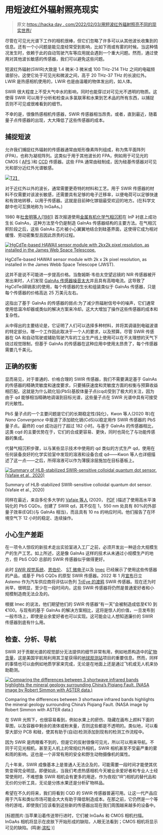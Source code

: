 # 用短波红外辐射照亮现实

> 原文:[https://hacka day . com/2022/02/03/用短波红外辐射照亮不同的现实世界/](https://hackaday.com/2022/02/03/shining-a-different-light-on-reality-with-short-wave-infrared-radiation/)

尽管在可见光光谱下工作的相机很棒，但它们忽略了许多可以从其他波长收集到的信息。还有一个小问题是能见度经常受到影响，比如下雨或有雾的时候。当这种情况发生时，依赖于此的自动驾驶汽车等应用就会遇到一个重大问题。然而，通过使用对其他波长敏感的传感器，我们可以避免这些问题。

短波红外辐射(SWIR)大致是 1.4 微米-3 微米或 100 THz-214 THz 之间的电磁频谱部分。这使它处于可见光和微波之间，高于 20 THz-37 THz 的长波红外。LWIR 是热感相机使用的，LWIR 也是由温暖的物体发出的，如人体。

SWIR 很大程度上不受大气中水的影响，同时也能穿过对可见光不透明的物质。这使得 SWIR 可以用于分析和检查从多氯联苯和水果到艺术品的所有东西，以捕捉否则不可见或很难看到的细节。

不幸的是，很像热感相机传感器，SWIR 传感器相当昂贵。或者，直到最近，随着量子点传感器的出现，大大降低了这些传感器的成本。

## 捕捉短波

允许我们捕捉红外辐射的传感器通常由矩形像素阵列组成，称为焦平面阵列(FPA)，也称为凝视阵列。这类似于用于其他波长的 FPA，例如用于可见光的 CMOS ( [APS](https://en.wikipedia.org/wiki/Active-pixel_sensor) )和 [CCD](https://en.wikipedia.org/wiki/Charge-coupled_device) 传感器。这些 FPA 通常由硅制成，因为硅基传感器对可见光和部分近红外光谱敏感。

[![](../Images/bf44eea07f6fee475760a76526eaf68a.png)T2】](https://hackaday.com/wp-content/uploads/2022/02/GenericMOCVD_had.jpg)

对于近红外以外的波长，通常需要更奇特的材料和工艺。用于 SWIR 传感器的材料不仅需要对该波长敏感，还需要具有足够的电子迁移率，以便电荷可以足够快速和有效地转移，以用于传感器。这就是目前砷化镓铟最受欢迎的地方。(在科学文献中也可互换地称为 InGaAs。)

1980 年[杜舍明等人(1981)](https://www.sciencedirect.com/science/article/pii/0022024881902724?via%3Dihub) 首次报道使用[金属有机化学气相沉积](https://en.wikipedia.org/wiki/Metalorganic_vapour-phase_epitaxy)在 InP 衬底上成功生长 GaInAs，这种方法至今仍是制造 GaInAs 传感器结构的主要方法。在气相沉积阶段之后，这些 GaInAs 芯片被小心翼翼地结合到硅基界面，这使得它成为相对缓慢、劳动密集型且因此昂贵的过程。

[![HgCdTe-based HAWAII sensor module with 2kx2k pixel resolution, as installed in the James Web Space Telescope.](../Images/cab40607c61636d86974b158f8a12232.png)](https://hackaday.com/wp-content/uploads/2022/01/JWST_installed_HAWAII_detector.jpg)

HgCdTe-based HAWAII sensor module with 2k x 2k pixel resolution, as installed in the James Webb Space Telescope (JWST).

这并不是说不可能进一步提高价格。当詹姆斯·韦伯太空望远镜的 NIR 传感器被开发出来时，人们发现 [GaInAs 传感器噪音太大](https://twitter.com/fox_ori/status/1483429764245434379)并且具有高暗电流。这导致了 HgCdTe(碲镉汞)的使用，每个传感器的生长和组装类似于 GaInAs 传感器，只是每个传感器的价格高达 25 万美元左右。

这指出了基于 GaInAs 的传感器的弱点:为了减少热辐射信号中的噪声，它们通常使用低温冷却器或类似的解决方案来冷却。这大大增加了操作这些传感器的成本和复杂性。

从中得出的主要结论是，它证明了人们可以选择多种材料，并将其调谐到电磁波谱的特定部分。哪一个工作因此取决于一个人的要求，以及预算。尽管 SWIR 传感器在 QA 和自动驾驶或辅助驾驶汽车的工业生产线上使用可以在不太理想的天气下绕过视觉限制，但基于 GaInAs 的传感器在这种应用中使用太昂贵了，每个传感器需要几千美元。

## 正确的权衡

显而易见，对于普通的、价格合理的 SWIR 传感器，我们不需要满足基于 GaInAs 的传感器的精确灵敏度和速度要求，只要捕获速度和灵敏度方面的权衡与预算收益相匹配。这就是为什么硫化铅(PbS)基胶体量子点(cqd)受到了极大的关注，因为由于 qd 能够相当精确地调谐到目标光谱，这些量子点在 SWIR 光谱中具有可接受的光敏性。

PbS 量子点的一个主要问题是它们的长期稳定性(钝化)，Kwon 等人(2020 年)在 *Nano Convergence* 中报道了添加硫化镉(CdS)以稳定用作 SWIR 传感器的 PbS 量子点。最终的 cqd 成功运行了超过 182 小时。与基于 GaInAs 的传感器相比，这类 cqd 的主要优势在于，它们的合成更容易、更快，同时也简化了与功能传感器的集成。

代替气相沉积步骤，以与某些显示技术中使用的 qd 类似的方式生产 qd，使用在任何装备良好的化学实验室中发现的溶液和设备合成 qd——Kwon 等人也详细描述了这一点——之后，所得溶液可以作为薄膜涂层施加在目标基板上。

[![Summary of HLB-stabilized SWIR-sensitive colloidal quantum dot sensor. (Vafaie et al., 2020)](../Images/c19484cfe3e7bb94b5c259a21f9a2353.png)](https://hackaday.com/wp-content/uploads/2022/01/Vafaie_et_al_2020_HLB_passivation_SWIR_CQDs.png)

Summary of HLB-stabilized SWIR-sensitive colloidal quantum dot sensor. (Vafaie et al., 2020)

同样在最近，来自多伦多大学的 [Vafaie 等人](https://www.sciencedirect.com/science/article/abs/pii/S259023852030686X) (2020， [PDF](https://light.utoronto.ca/wp-content/uploads/2021/02/publishers-version-online.pdf) )描述了使用高水平溴钝化的 PbS CQDs，创建了 SWIR qd，其不仅在 1，550 nm 处具有 80%的外部量子效率(EQE)(与 GaInAs 相当)，而且具有 10 ns 的响应时间。他们报告了在环境空气下 12 小时的稳定、连续操作。

## 小心生产差距

在一项令人惊叹的新技术走出实验室进入工厂之前，必须开发出一种适合大规模生产的生产工艺。如上所述，这是像 GaInAs 这样的技术从未通过小规模生产的地方，但 PbS CQD 总部的 SWIR 传感器似乎做得更好。

此时 [SWIR 视觉系统](https://www.swirvisionsystems.com/products/cqd-sensor-technology/)、[恩伯伦](https://www.imveurope.com/analysis-opinion/industry-puts-faith-quantum-dot-swir)、 [ST 微电子](https://www.imveurope.com/news/sts-quantum-dot-sensor-set-volume-swir-imaging)以及 [Imec](https://www.imveurope.com/feature/swir-cost-cut-imec-achieves-182-m-pixels) 已经展示了使用这些传感器的产品，或基于 PbS CQDs 的原型 SWIR 传感器。2022 年 1 月[宣布](https://www.imveurope.com/news/hitachi-use-trieye-swir-tech-driver-assistance)日立 Astemo 作为汽车供应商将评估以色列 [TriEye 的渡鸦](https://trieye.tech/raven/) SWIR 传感器。现在还为时尚早，很明显，至少在一段时间内，这些 SWIR 传感器将仍然是普通爱好者和小规模制造商无法企及的。

根据 Imec 的说法，他们期望他们的 SWIR 传感器“有一天”会被制造成低至€10 到€100。与现有的基于 GaInAs 的解决方案相比，这将是惊人的价值，一旦发布到一般市场上，即使是业余爱好者也可以实现。这可能会让人想知道廉价的 SWIR 传感器到底有什么用。

## 检查、分析、导航

SWIR 对于贡献光谱的视觉部分无法提供的细节非常有用，例如地质构造中的[矿物含量](https://earthobservatory.nasa.gov/features/FalseColor/page5.php)，这是美国宇航局利用其卫星获得的[地球观测站](https://earthobservatory.nasa.gov/)项目的重要信息。然而，同样的事情也可以由例如地质学家来完成，无论是在地面上还是通过飞机或无人机来协助勘测。

[![Comparing the differences between 3 shortwave infrared bands highlights the mineral geology surrounding China’s Piqiang Fault. (NASA image by Robert Simmon with ASTER data.) ](../Images/d897dd48cc6c437c286dfbc04cad5fc3.png)](https://hackaday.com/wp-content/uploads/2022/01/piquiang_ast_2005055_swir.jpg)

Comparing the differences between 3 shortwave infrared bands highlights the mineral geology surrounding China’s Piqiang Fault. (NASA image by Robert Simmon with ASTER data.)

在 SWIR 光照下，也很容易看到，例如水果上的瘀伤、隐藏在画布上颜料下面的草图，以及容器中剩余的液体或粉末量，否则这些都是不透明的。类似地，可以看穿大部分 PCB 和硅，使其有助于(自动)检测添加到现有的检测工作流程中。

因为 SWIR 是肉眼看不到的，但是它的反射很像可见光，所以可以用来导航。不同于可见光相机，甚至无人机上的常规红外相机，SWIR 相机甚至不受最严重的雾和雨的影响。这也是一个非常有用的安全和野生动物摄像机的属性。

几十年来，SWIR 成像基本上是普通人无法企及的，可能需要一段时间才能使其优势变得完全明显。即便如此，当我们考虑热感相机今天被业余爱好者和专业人士经常使用时，不难想象 SWIR 相机会有更多的用途，作为夜视(“IR”)相机的替代品和无价的分析工具，无论是分拣水果还是分析矿物样品。

希望在不久的将来，我们将看到 CQD 的 SWIR 传感器普遍可用。让这一代产品应用于汽车和类似市场可能会大大有助于降低制造成本。在那之前，它仍然是一个等待的游戏，即使我们应该看到这些新的传感器出现在我们周围越来越多的设备中。

[标题图片:当苹果沿着传送带行进时，它们被 InGaAs 和 CMOS 相机扫描。InGaAs 相机将显示在皮肤下开始形成的缺陷，人眼无法看到；CMOS 相机将显示可见的缺陷。(鸣谢:[滨松](https://www.hamamatsu.com/eu/en/applications/see-beyond-the-surface/index.html) )]